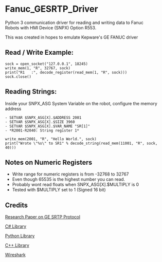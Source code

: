 # Fanuc_GESRTP_Driver
Python 3 communication driver for reading and writing data to Fanuc Robots with HMI Device (SNPX) Option R553.

This was created in hopes to emulate Kepware's GE FANUC driver



## Read / Write Example:
```
sock = open_socket("127.0.0.1", 18245)
write_mem(1, "R", 32767, sock)
print("R1   :", decode_register(read_mem(1, "R", sock)))
sock.close()
```



## Reading Strings:
Inside your SNPX_ASG System Variable on the robot, configure the memory address

    - SETVAR $SNPX_ASG[X].$ADDRESS 2001
    - SETVAR $SNPX_ASG[X].$SIZE 3960    
    - SETVAR $SNPX_ASG[X].$VAR_NAME "SR[1]"    
    - *R2001-R2040: String register 1*
    
```
write_mem(2001, "R", "Hello World.", sock)
print("Wrote \"%s\" to SR1" % decode_string(read_mem(11001, "R", sock, 40)))
```



## Notes on Numeric Registers
- Write range for numeric registers is from -32768 to 32767
- Even though 65535 is the highest number you can read.
- Probably wont read floats when SNPX_ASG[X].$MULTIPLY is 0
- Tested with $MULTIPLY set to 1 (Signed 16 bit)



## Credits
[Research Paper on GE SRTP Protocol](https://www.sciencedirect.com/science/article/pii/S1742287617301925?via%3Dihub)

[C# Library](https://github.com/kkuba91/uGESRTP)

[Python Library](https://github.com/TheMadHatt3r/ge-ethernet-SRTP)

[C++ Library](https://github.com/sharonh102/gesrtp_session_simulator)

[Wireshark](https://www.wireshark.org/)
